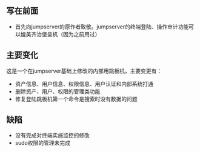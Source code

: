 ## 写在前面
* 首先向jumpserver的原作者致敬。jumpserver的终端登陆、操作审计功能可以媲美齐治堡垒机（因为之前用过）

## 主要变化
 这是一个在jumpserver基础上修改的内部用跳板机，主要变更有：
 - 资产信息、用户信息、权限信息、用户认证和内部系统打通
 - 删除资产、用户、权限的管理类功能
 - 修复登陆跳板机第一个命令是搜索时没有数据的问题
## 缺陷
 - 没有完成对终端实施监控的修改
 - sudo权限的管理未完成
